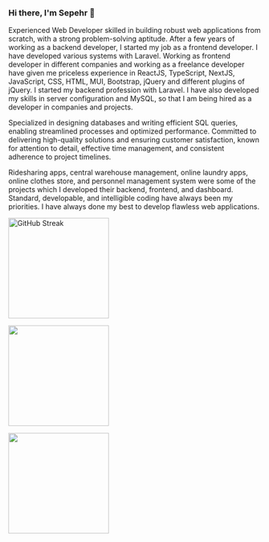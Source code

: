 ### Hi there, I'm Sepehr 👋

Experienced Web Developer skilled in building robust web applications from scratch, with a strong problem-solving aptitude.
After a few years of working as a backend developer, I started my job as a frontend developer. I have developed various systems with Laravel. Working as frontend developer in different companies and working as a freelance developer have given me priceless experience in ReactJS, TypeScript, NextJS, JavaScript, CSS, HTML, MUI, Bootstrap, jQuery and different plugins of jQuery. I started my backend profession with Laravel. I have also developed my skills in server configuration and MySQL, so that I am being hired as a developer in companies and projects.

Specialized in designing databases and writing efficient SQL queries, enabling streamlined processes and optimized performance. Committed to delivering high-quality solutions and ensuring customer satisfaction, known for attention to detail, effective time management, and consistent adherence to project timelines.

Ridesharing apps, central warehouse management, online laundry apps, online clothes store, and personnel management system were some of the projects which I developed their backend, frontend, and dashboard. Standard, developable, and intelligible coding have always been my priorities. I have always done my best to develop flawless web applications.


<a href="https://git.io/streak-stats"><img height=200 align="center" src="https://streak-stats.demolab.com?user=SepehrHariri" alt="GitHub Streak" /></a>

<a href="https://github.com/anuraghazra/github-readme-stats"><img height=200 align="center" src="https://github-readme-stats.vercel.app/api?username=SepehrHariri&show=prs_merged,prs_merged_percentage&show_icons=true&hide=contribs,issues&rank_icon=github&include_all_commits=true" /></a>


<a href="https://github.com/anuraghazra/github-readme-stats">
  <img height=200 align="center" src="https://github-readme-stats.vercel.app/api/top-langs/?username=SepehrHariri&langs_count=20&hide=html&layout=compact" />
</a>


